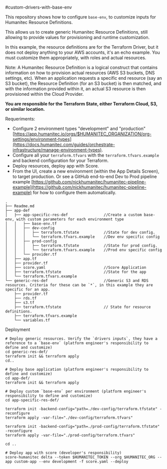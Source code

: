 #custom-drivers-with-base-env

This repository shows how to configure `base-env`, to customize inputs for Humanitec Resource Definitions.

This allows us to create generic Humanitec Resource Definitions, still allowing to provide values for provisioning and runtime customization.

In this example, the resource definitions are for the Terraform Driver, but it does not deploy anything to your AWS accounts, it's an echo example. You must customize them appropriately, with roles and actual resources.

Note: A Humanitec Resource Definition is a logical construct that contains information on how to provision actual resources (AWS S3 buckets, DNS settings, etc). When an application requests a specific end resource (say an S3 bucket), the Resource Definition (for an S3 bucket) is then matched, and with the information provided within it, an actual S3 resource is then provisioned within the Cloud Provider.

**You are responsible for the Terraform State, either Terraform Cloud, S3, or similar location.**

Requeriments:
- Configure 2 environment types "development" and "production" [https://app.humanitec.io/orgs/$HUMANITEC_ORGANIZATION/org-settings/environment-types](https://docs.humanitec.com/guides/orchestrate-infrastructure/manage-environment-types).
- Configure all your `terraform.tfvars` with the `terraform.tfvars.example` and backend configuration for your Terraform.
- Deploy resources, deploy app with Score.
- From the UI, create a new environment (within the App Details Screen), to target production. Or see a GitHub end-to-end Dev to Prod pipeline example [https://github.com/nickhumanitec/humanitec-pipeline-example](https://github.com/nickhumanitec/humanitec-pipeline-example) for how to configure them automatically.

```
.
├── Readme.md
├── app-def
│   ├── app-specific-res-def                //Create a custom base-env, with custom parameters for each environment type
│   │   ├── base-env.tf
│   │   ├── dev-config
│   │   │   ├── terraform.tfstate           //State for dev config.
│   │   │   └── terraform.tfvars.example    //Dev env specific config
│   │   ├── prod-config
│   │   │   ├── terraform.tfstate           //State for prod config.
│   │   │   └── terraform.tfvars.example    //Prod env specific config
│   │   └── provider.tf
│   ├── app.tf
│   ├── provider.tf
│   ├── score.yaml                          //Score Application
│   ├── terraform.tfstate                   //State for the app
│   └── terraform.tfvars.example
└── generic-res-def                         //Generic S3 and RDS resources. Criteria for these can be `*`, in this example they are specific for an app.
    ├── provider.tf
    ├── rds.tf
    ├── s3.tf
    ├── terraform.tfstate                   // State for resource definitions.
    ├── terraform.tfvars.example
    └── variables.tf
```

Deployment

```
# Deploy generic resources. Verify the `drivers inputs`, they have a reference to a `base-env` (platform engineer's responsibility to define and customize)
cd generic-res-def/
terraform init && terraform apply
cd..

# Deploy base application (platform engineer's responsibility to define and customize)
cd app-def/
terraform init && terraform apply

# Deploy custom `base-env` per environment (platform engineer's responsibility to define and customize)
cd app-specific-res-def/

terraform init -backend-config="path=./dev-config/terraform.tfstate" -reconfigure
terraform apply -var-file="./dev-config/terraform.tfvars"

terraform init -backend-config="path=./prod-config/terraform.tfstate" -reconfigure
terraform apply -var-file="./prod-config/terraform.tfvars"

cd ..

# Deploy app with score (developer's responsibility)
score-humanitec delta --token $HUMANITEC_TOKEN --org $HUMANITEC_ORG --app custom-app --env development -f score.yaml --deploy 

```